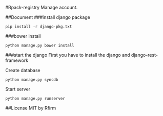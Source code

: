 #Rpack-registry
Manage account.

##Document
###install django package

    pip install -r django-pkg.txt

###bower install

    python manage.py bower install
###start the django
First you have to install the django and django-rest-framework

Create database

    python manage.py syncdb

Start server

    python manage.py runserver

##License
MIT by Rfirm

